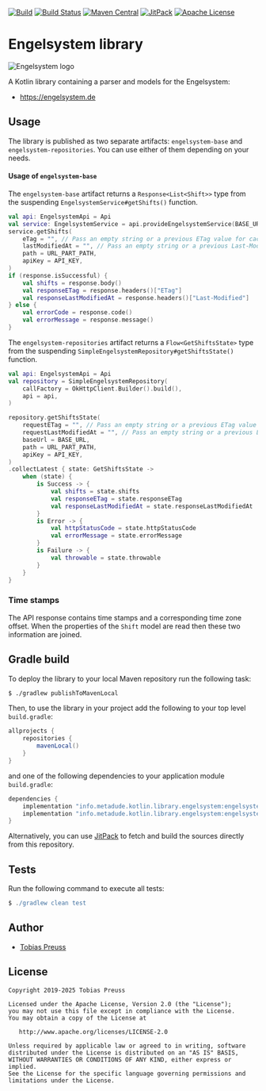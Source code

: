[![Build](https://github.com/johnjohndoe/engelsystem/actions/workflows/build.yaml/badge.svg)](https://github.com/johnjohndoe/engelsystem/actions/workflows/build.yaml) [![Build Status](https://app.travis-ci.com/johnjohndoe/engelsystem.svg?branch=master)](https://app.travis-ci.com/johnjohndoe/engelsystem) [![Maven Central](https://maven-badges.herokuapp.com/maven-central/info.metadude.kotlin.library.engelsystem/engelsystem-base/badge.svg)](https://maven-badges.herokuapp.com/maven-central/info.metadude.kotlin.library.engelsystem/engelsystem-base) [![JitPack](https://jitpack.io/v/johnjohndoe/engelsystem.svg)][jitpack-engelsystem] [![Apache License](http://img.shields.io/badge/license-Apache%20License%202.0-lightgrey.svg)](http://choosealicense.com/licenses/apache-2.0/)

# Engelsystem library

![Engelsystem logo](gfx/engelsystem-logo.png "Engelsystem logo")

A Kotlin library containing a parser and models for the Engelsystem:

* https://engelsystem.de


## Usage

The library is published as two separate artifacts: `engelsystem-base` and `engelsystem-repositories`.
You can use either of them depending on your needs.

#### Usage of `engelsystem-base`

The `engelsystem-base` artifact returns a `Response<List<Shift>>` type from the suspending
`EngelsystemService#getShifts()` function.

```kotlin
val api: EngelsystemApi = Api
val service: EngelsystemService = api.provideEngelsystemService(BASE_URL, okHttpClient)
service.getShifts(
    eTag = "", // Pass an empty string or a previous ETag value for caching
    lastModifiedAt = "", // Pass an empty string or a previous Last-Modified value for caching
    path = URL_PART_PATH,
    apiKey = API_KEY,
)
if (response.isSuccessful) {
    val shifts = response.body()
    val responseETag = response.headers()["ETag"]
    val responseLastModifiedAt = response.headers()["Last-Modified"]
} else {
    val errorCode = response.code()
    val errorMessage = response.message()
}
```

The `engelsystem-repositories` artifact returns a `Flow<GetShiftsState>` type from the suspending
`SimpleEngelsystemRepository#getShiftsState()` function.

```kotlin
val api: EngelsystemApi = Api
val repository = SimpleEngelsystemRepository(
    callFactory = OkHttpClient.Builder().build(),
    api = api,
)

repository.getShiftsState(
    requestETag = "", // Pass an empty string or a previous ETag value for caching
    requestLastModifiedAt = "", // Pass an empty string or a previous Last-Modified value for caching
    baseUrl = BASE_URL,
    path = URL_PART_PATH,
    apiKey = API_KEY,
)
.collectLatest { state: GetShiftsState ->
    when (state) {
        is Success -> {
            val shifts = state.shifts
            val responseETag = state.responseETag
            val responseLastModifiedAt = state.responseLastModifiedAt
        }
        is Error -> {
            val httpStatusCode = state.httpStatusCode
            val errorMessage = state.errorMessage
        }
        is Failure -> {
            val throwable = state.throwable
        }
    }
}
```

### Time stamps

The API response contains time stamps and a corresponding time zone offset.
When the properties of the `Shift` model are read then these two information are joined.


## Gradle build

To deploy the library to your local Maven repository run the following task:

```bash
$ ./gradlew publishToMavenLocal
```

Then, to use the library in your project add the following to
your top level `build.gradle`:

```groovy
allprojects {
    repositories {
        mavenLocal()
    }
}
```

and one of the following dependencies to your application module `build.gradle`:


```groovy
dependencies {
    implementation "info.metadude.kotlin.library.engelsystem:engelsystem-base:$version"
    implementation "info.metadude.kotlin.library.engelsystem:engelsystem-repositories:$version"
}
```

Alternatively, you can use [JitPack][jitpack-engelsystem] to fetch and
build the sources directly from this repository.


## Tests

Run the following command to execute all tests:

```groovy
$ ./gradlew clean test
```

## Author

* [Tobias Preuss][tobias-preuss]

## License

    Copyright 2019-2025 Tobias Preuss

    Licensed under the Apache License, Version 2.0 (the "License");
    you may not use this file except in compliance with the License.
    You may obtain a copy of the License at

       http://www.apache.org/licenses/LICENSE-2.0

    Unless required by applicable law or agreed to in writing, software
    distributed under the License is distributed on an "AS IS" BASIS,
    WITHOUT WARRANTIES OR CONDITIONS OF ANY KIND, either express or implied.
    See the License for the specific language governing permissions and
    limitations under the License.


[jitpack-engelsystem]: https://jitpack.io/#johnjohndoe/engelsystem
[tobias-preuss]: https://github.com/johnjohndoe
